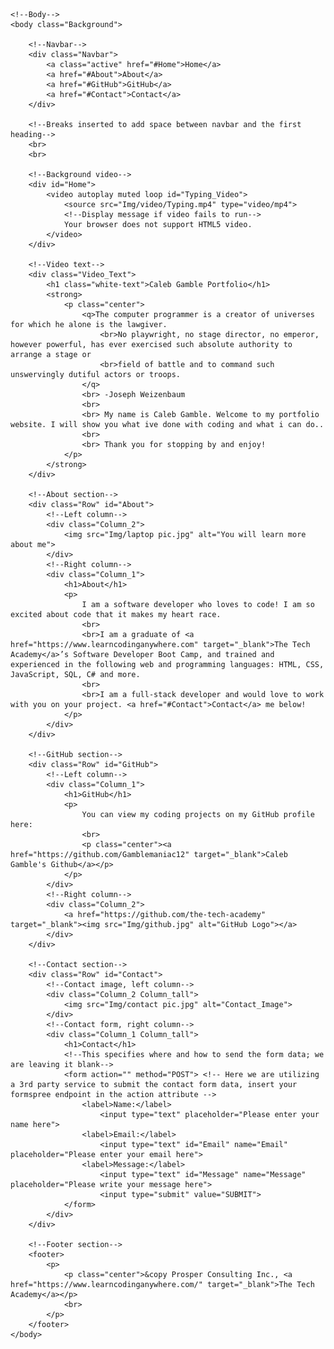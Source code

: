 <!DOCTYPE html>
<html>
    <!--Head-->
    <head>
        <meta charset="UTF-8">
        <meta name="viewport" content="width=device-width" />
        <title>Caleb Gamble</title>
        <link rel="stylesheet" type="text/css" href="CSS/portfollio.css">
    </head>

    <!--Body-->
    <body class="Background">
        
        <!--Navbar-->
        <div class="Navbar">
            <a class="active" href="#Home">Home</a>
            <a href="#About">About</a>
            <a href="#GitHub">GitHub</a>
            <a href="#Contact">Contact</a>
        </div>

        <!--Breaks inserted to add space between navbar and the first heading-->
        <br>
        <br>

        <!--Background video-->
        <div id="Home">
            <video autoplay muted loop id="Typing_Video">
                <source src="Img/video/Typing.mp4" type="video/mp4">
                <!--Display message if video fails to run-->
                Your browser does not support HTML5 video.
            </video>
        </div>

        <!--Video text-->
        <div class="Video_Text">
            <h1 class="white-text">Caleb Gamble Portfolio</h1>
            <strong>
                <p class="center">
                    <q>The computer programmer is a creator of universes for which he alone is the lawgiver.
                        <br>No playwright, no stage director, no emperor, however powerful, has ever exercised such absolute authority to arrange a stage or
                        <br>field of battle and to command such unswervingly dutiful actors or troops.
                    </q>
                    <br> -Joseph Weizenbaum
                    <br>
                    <br> My name is Caleb Gamble. Welcome to my portfolio website. I will show you what ive done with coding and what i can do..
                    <br>
                    <br> Thank you for stopping by and enjoy! 
                </p>
            </strong>
        </div>

        <!--About section-->
        <div class="Row" id="About">
            <!--Left column-->
            <div class="Column_2">
                <img src="Img/laptop pic.jpg" alt="You will learn more about me">
            </div>
            <!--Right column-->
            <div class="Column_1">
                <h1>About</h1>
                <p>
                    I am a software developer who loves to code! I am so excited about code that it makes my heart race. 
                    <br>
                    <br>I am a graduate of <a href="https://www.learncodinganywhere.com" target="_blank">The Tech Academy</a>’s Software Developer Boot Camp, and trained and experienced in the following web and programming languages: HTML, CSS, JavaScript, SQL, C# and more. 
                    <br>
                    <br>I am a full-stack developer and would love to work with you on your project. <a href="#Contact">Contact</a> me below!
                </p>
            </div>
        </div>

        <!--GitHub section-->
        <div class="Row" id="GitHub">
            <!--Left column-->
            <div class="Column_1">
                <h1>GitHub</h1>
                <p>
                    You can view my coding projects on my GitHub profile here:
                    <br>
                    <p class="center"><a href="https://github.com/Gamblemaniac12" target="_blank">Caleb Gamble's Github</a></p>
                </p>
            </div>
            <!--Right column-->
            <div class="Column_2">
                <a href="https://github.com/the-tech-academy" target="_blank"><img src="Img/github.jpg" alt="GitHub Logo"></a>
            </div>
        </div>

        <!--Contact section-->
        <div class="Row" id="Contact">
            <!--Contact image, left column-->
            <div class="Column_2 Column_tall">
                <img src="Img/contact pic.jpg" alt="Contact_Image">
            </div>
            <!--Contact form, right column-->
            <div class="Column_1 Column_tall">
                <h1>Contact</h1>
                <!--This specifies where and how to send the form data; we are leaving it blank-->
                <form action="" method="POST"> <!-- Here we are utilizing a 3rd party service to submit the contact form data, insert your formspree endpoint in the action attribute -->
                    <label>Name:</label>
                        <input type="text" placeholder="Please enter your name here">
                    <label>Email:</label>
                        <input type="text" id="Email" name="Email" placeholder="Please enter your email here">
                    <label>Message:</label>
                        <input type="text" id="Message" name="Message" placeholder="Please write your message here">
                        <input type="submit" value="SUBMIT">
                </form>
            </div>
        </div>

        <!--Footer section-->
        <footer>
            <p>
                <p class="center">&copy Prosper Consulting Inc., <a href="https://www.learncodinganywhere.com/" target="_blank">The Tech Academy</a></p>
                <br>
            </p>
        </footer>
    </body>
</html>

